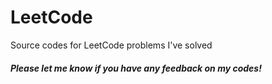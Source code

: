 # LeetCode
Source codes for LeetCode problems I've solved

##### Please let me know if you have any feedback on my codes!
